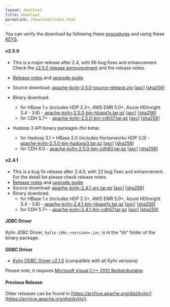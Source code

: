 ```yaml
---
layout: download
title: Download
permalink: /download/index.html
---
```


You can verify the download by following these [procedures](https://www.apache.org/info/verification.html) and using these [KEYS](https://www.apache.org/dist/kylin/KEYS).

#### v2.5.0
- This is a major release after 2.4, with 96 bug fixes and enhancement. Check the [v2.5.0 release announcement](/blog/2018/09/20/release-v2.5.0/) and the release notes. 
- [Release notes](/docs/release_notes.html) and [upgrade guide](/docs/howto/howto_upgrade.html)
- Source download: [apache-kylin-2.5.0-source-release.zip](https://www.apache.org/dyn/closer.cgi/kylin/apache-kylin-2.5.0/apache-kylin-2.5.0-source-release.zip) \[[asc](https://www.apache.org/dist/kylin/apache-kylin-2.5.0/apache-kylin-2.5.0-source-release.zip.asc)\] \[[sha256](https://www.apache.org/dist/kylin/apache-kylin-2.5.0/apache-kylin-2.5.0-source-release.zip.sha256)\]
- Binary download:
  - for HBase 1.x (includes HDP 2.3+, AWS EMR 5.0+, Azure HDInsight 3.4 - 3.6) - [apache-kylin-2.5.0-bin-hbase1x.tar.gz](https://www.apache.org/dyn/closer.cgi/kylin/apache-kylin-2.5.0/apache-kylin-2.5.0-bin-hbase1x.tar.gz) \[[asc](https://www.apache.org/dist/kylin/apache-kylin-2.5.0/apache-kylin-2.5.0-bin-hbase1x.tar.gz.asc)\] \[[sha256](https://www.apache.org/dist/kylin/apache-kylin-2.5.0/apache-kylin-2.5.0-bin-hbase1x.tar.gz.sha256)\]
  - for CDH 5.7+ - [apache-kylin-2.5.0-bin-cdh57.tar.gz](https://www.apache.org/dyn/closer.cgi/kylin/apache-kylin-2.5.0/apache-kylin-2.5.0-bin-cdh57.tar.gz) \[[asc](https://www.apache.org/dist/kylin/apache-kylin-2.5.0/apache-kylin-2.5.0-bin-cdh57.tar.gz.asc)\] \[[sha256](https://www.apache.org/dist/kylin/apache-kylin-2.5.0/apache-kylin-2.5.0-bin-cdh57.tar.gz.sha256)\]

- Hadoop 3 API binary packages (for beta):
  - for Hadoop 3.1 + HBase 2.0 (includes Hortonworks HDP 3.0) - [apache-kylin-2.5.0-bin-hadoop3.tar.gz](https://dist.apache.org/repos/dist/dev/kylin/apache-kylin-2.5.0-rc2/apache-kylin-2.5.0-bin-hadoop3.tar.gz) \[[asc](https://dist.apache.org/repos/dist/dev/kylin/apache-kylin-2.5.0-rc2/apache-kylin-2.5.0-bin-hadoop3.tar.gz.asc)\] \[[sha256](https://dist.apache.org/repos/dist/dev/kylin/apache-kylin-2.5.0-rc2/apache-kylin-2.5.0-bin-hadoop3.tar.gz.sha256)\]
  - for CDH 6.0 - [apache-kylin-2.5.0-bin-cdh60.tar.gz](https://dist.apache.org/repos/dist/dev/kylin/apache-kylin-2.5.0-rc2/apache-kylin-2.5.0-bin-cdh60.tar.gz) \[[asc](https://dist.apache.org/repos/dist/dev/kylin/apache-kylin-2.5.0-rc2/apache-kylin-2.5.0-bin-cdh60.tar.gz.asc)\] \[[sha256](https://dist.apache.org/repos/dist/dev/kylin/apache-kylin-2.5.0-rc2/apache-kylin-2.5.0-bin-cdh60.tar.gz.sha256)\]

#### v2.4.1
- This is a bug fix release after 2.4.0, with 22 bug fixes and enhancement. For the detail list please check release notes. 
- [Release notes](/docs/release_notes.html) and [upgrade guide](/docs/howto/howto_upgrade.html)
- Source download: [apache-kylin-2.4.1-src.tar.gz](http://www.apache.org/dyn/closer.cgi/kylin/apache-kylin-2.4.1/apache-kylin-2.4.1-source-release.zip) \[[asc](https://www.apache.org/dist/kylin/apache-kylin-2.4.1/apache-kylin-2.4.1-source-release.zip.asc)\] \[[sha256](https://www.apache.org/dist/kylin/apache-kylin-2.4.1/apache-kylin-2.4.1-source-release.zip.sha256)\]
- Binary download:
  - for HBase 1.x (includes HDP 2.3+, AWS EMR 5.0+, Azure HDInsight 3.4 - 3.6) - [apache-kylin-2.4.1-bin-hbase1x.tar.gz](http://www.apache.org/dyn/closer.cgi/kylin/apache-kylin-2.4.1/apache-kylin-2.4.1-bin-hbase1x.tar.gz) \[[asc](https://www.apache.org/dist/kylin/apache-kylin-2.4.1/apache-kylin-2.4.1-bin-hbase1x.tar.gz.asc)\] \[[sha256](https://www.apache.org/dist/kylin/apache-kylin-2.4.1/apache-kylin-2.4.1-bin-hbase1x.tar.gz.sha256)\]
  - for CDH 5.7+ - [apache-kylin-2.4.1-bin-cdh57.tar.gz](http://www.apache.org/dyn/closer.cgi/kylin/apache-kylin-2.4.1/apache-kylin-2.4.1-bin-cdh57.tar.gz) \[[asc](https://www.apache.org/dist/kylin/apache-kylin-2.4.1/apache-kylin-2.4.1-bin-cdh57.tar.gz.asc)\] \[[sha256](https://www.apache.org/dist/kylin/apache-kylin-2.4.1/apache-kylin-2.4.1-bin-cdh57.tar.gz.sha256)\]


#### JDBC Driver

Kylin JDBC Driver, `kylin-jdbc-<version>.jar`, is in the "lib" folder of the binary package.

#### ODBC Driver

* [Kylin ODBC Driver v2.1.0](http://kylin.apache.org/download/KylinODBCDriver-2.1.0.zip) (compatible with all Kylin versions)

Please note, it requires [Microsoft Visual C++ 2012 Redistributable](http://www.microsoft.com/en-us/download/details.aspx?id=30679). 

#### Previous Release

Older releases can be found in [https://archive.apache.org/dist/kylin/](https://archive.apache.org/dist/kylin/).
